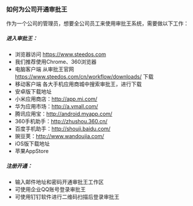 ### 如何为公司开通审批王

作为一个公司的管理员，想要全公司员工来使用审批王系统，需要做以下工作：

##### 进入审批王：
- 浏览器访问 https://www.steedos.com
 - 我们推荐使用Chrome、360浏览器
- 电脑客户端 从审批王官网 https://www.steedos.com/cn/workflow/downloads/ 下载
- 移动客户端 各大手机应用商城中搜索审批王，进行下载
- 安卓版下载地址
 - 小米应用商店：http://app.mi.com/
 - 华为应用市场：http://a.vmall.com/
 - 腾讯应用宝：http://android.myapp.com/
 - 360手机助手：http://zhushou.360.cn/
 - 百度手机助手：http://shouji.baidu.com/
 - 豌豆荚：http://www.wandoujia.com/
- iOS版下载地址
 - 苹果AppStore
 
##### 注册开通：
- 输入邮件地址和密码开通审批王工作区
- 可使用企业QQ账号登录审批王
- 可使用钉钉软件进行二维码扫描后登录审批王

